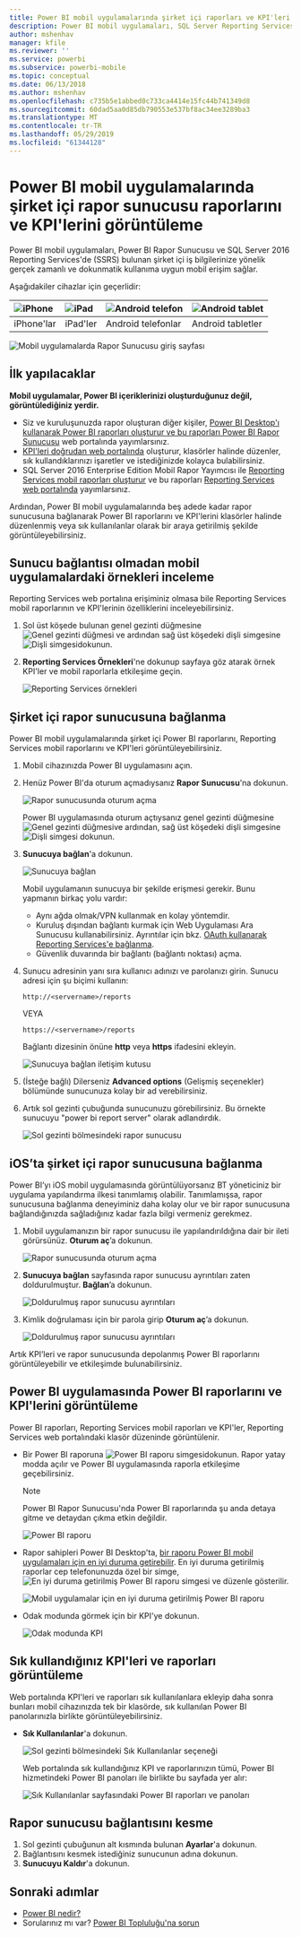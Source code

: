 ```yaml
---
title: Power BI mobil uygulamalarında şirket içi raporları ve KPI'leri görüntüleme
description: Power BI mobil uygulamaları, SQL Server Reporting Services ve Power BI Rapor Sunucusu'nda bulunan şirket içi iş bilgilerinize yönelik gerçek zamanlı ve dokunmatik kullanıma uygun mobil erişim sağlar.
author: mshenhav
manager: kfile
ms.reviewer: ''
ms.service: powerbi
ms.subservice: powerbi-mobile
ms.topic: conceptual
ms.date: 06/13/2018
ms.author: mshenhav
ms.openlocfilehash: c735b5e1abbed0c733ca4414e15fc44b741349d8
ms.sourcegitcommit: 60dad5aa0d85db790553e537bf8ac34ee3289ba3
ms.translationtype: MT
ms.contentlocale: tr-TR
ms.lasthandoff: 05/29/2019
ms.locfileid: "61344128"
---
```

# <a name="view-on-premises-report-server-reports-and-kpis-in-the-power-bi-mobile-apps"></a>Power BI mobil uygulamalarında şirket içi rapor sunucusu raporlarını ve KPI'lerini görüntüleme

Power BI mobil uygulamaları, Power BI Rapor Sunucusu ve SQL Server 2016 Reporting Services'de (SSRS) bulunan şirket içi iş bilgilerinize yönelik gerçek zamanlı ve dokunmatik kullanıma uygun mobil erişim sağlar.

Aşağıdakiler cihazlar için geçerlidir:

| ![iPhone](./media/mobile-app-ssrs-kpis-mobile-on-premises-reports/iphone-logo-50-px.png) | ![iPad](./media/mobile-app-ssrs-kpis-mobile-on-premises-reports/ipad-logo-50-px.png) | ![Android telefon](./media/mobile-app-ssrs-kpis-mobile-on-premises-reports/android-phone-logo-50-px.png) | ![Android tablet](./media/mobile-app-ssrs-kpis-mobile-on-premises-reports/android-tablet-logo-50-px.png) |
|:--- |:--- |:--- |:--- |
| iPhone'lar |iPad'ler |Android telefonlar |Android tabletler |


![Mobil uygulamalarda Rapor Sunucusu giriş sayfası](./media/mobile-app-ssrs-kpis-mobile-on-premises-reports/power-bi-ipad-pbi-report-server-home.png)

## <a name="first-things-first"></a>İlk yapılacaklar
**Mobil uygulamalar, Power BI içeriklerinizi oluşturduğunuz değil, görüntülediğiniz yerdir.**

* Siz ve kuruluşunuzda rapor oluşturan diğer kişiler, [Power BI Desktop'ı kullanarak Power BI raporları oluşturur ve bu raporları Power BI Rapor Sunucusu](../../report-server/quickstart-create-powerbi-report.md) web portalında yayımlarsınız. 
* [KPI'leri doğrudan web portalında](https://docs.microsoft.com/sql/reporting-services/working-with-kpis-in-reporting-services) oluşturur, klasörler halinde düzenler, sık kullandıklarınızı işaretler ve istediğinizde kolayca bulabilirsiniz. 
* SQL Server 2016 Enterprise Edition Mobil Rapor Yayımcısı ile [Reporting Services mobil raporları oluşturur](https://docs.microsoft.com/sql/reporting-services/mobile-reports/create-mobile-reports-with-sql-server-mobile-report-publisher) ve bu raporları [Reporting Services web portalında](https://docs.microsoft.com/sql/reporting-services/web-portal-ssrs-native-mode) yayımlarsınız.  

Ardından, Power BI mobil uygulamalarında beş adede kadar rapor sunucusuna bağlanarak Power BI raporlarını ve KPI'lerini klasörler halinde düzenlenmiş veya sık kullanılanlar olarak bir araya getirilmiş şekilde görüntüleyebilirsiniz. 

## <a name="explore-samples-in-the-mobile-apps-without-a-server-connection"></a>Sunucu bağlantısı olmadan mobil uygulamalardaki örnekleri inceleme
Reporting Services web portalına erişiminiz olmasa bile Reporting Services mobil raporlarının ve KPI'lerinin özelliklerini inceleyebilirsiniz. 

1. Sol üst köşede bulunan genel gezinti düğmesine ![Genel gezinti düğmesi](././media/mobile-app-ssrs-kpis-mobile-on-premises-reports/power-bi-iphone-global-nav-button.png) ve ardından sağ üst köşedeki dişli simgesine ![Dişli simgesi](././media/mobile-app-ssrs-kpis-mobile-on-premises-reports/power-bi-ios-settings-icon.png)dokunun.
2. **Reporting Services Örnekleri**'ne dokunup sayfaya göz atarak örnek KPI'ler ve mobil raporlarla etkileşime geçin.
   
   ![Reporting Services örnekleri](./media/mobile-app-ssrs-kpis-mobile-on-premises-reports/power-bi-iphone-ssrs-samples.png)

## <a name="connect-to-an-on-premises-report-server"></a>Şirket içi rapor sunucusuna bağlanma
Power BI mobil uygulamalarında şirket içi Power BI raporlarını, Reporting Services mobil raporlarını ve KPI'leri görüntüleyebilirsiniz. 

1. Mobil cihazınızda Power BI uygulamasını açın.
2. Henüz Power BI'da oturum açmadıysanız **Rapor Sunucusu**'na dokunun.
   
   ![Rapor sunucusunda oturum açma](./media/mobile-app-ssrs-kpis-mobile-on-premises-reports/power-bi-connect-to-rs-login.png)
   
   Power BI uygulamasında oturum açtıysanız genel gezinti düğmesine ![Genel gezinti düğmesi](././media/mobile-app-ssrs-kpis-mobile-on-premises-reports/power-bi-iphone-global-nav-button.png)ve ardından, sağ üst köşedeki dişli simgesine ![Dişli simgesi](././media/mobile-app-ssrs-kpis-mobile-on-premises-reports/power-bi-ios-settings-icon.png) dokunun.
3. **Sunucuya bağlan**'a dokunun.
   
    ![Sunucuya bağlan](./media/mobile-app-ssrs-kpis-mobile-on-premises-reports/power-bi-android-server-sign-in.png)

     Mobil uygulamanın sunucuya bir şekilde erişmesi gerekir. Bunu yapmanın birkaç yolu vardır:

    - Aynı ağda olmak/VPN kullanmak en kolay yöntemdir.
    - Kuruluş dışından bağlantı kurmak için Web Uygulaması Ara Sunucusu kullanabilirsiniz. Ayrıntılar için bkz. [OAuth kullanarak Reporting Services'e bağlanma](mobile-oauth-ssrs.md). 
    - Güvenlik duvarında bir bağlantı (bağlantı noktası) açma.

1. Sunucu adresinin yanı sıra kullanıcı adınızı ve parolanızı girin. Sunucu adresi için şu biçimi kullanın:
   
     `http://<servername>/reports`
   
     VEYA
   
     `https://<servername>/reports`
   
   Bağlantı dizesinin önüne **http** veya **https** ifadesini ekleyin.
   
    ![Sunucuya bağlan iletişim kutusu](./media/mobile-app-ssrs-kpis-mobile-on-premises-reports/power-bi-ios-connect-to-server-dialog.png)
5. (İsteğe bağlı) Dilerseniz **Advanced options** (Gelişmiş seçenekler) bölümünde sunucunuza kolay bir ad verebilirsiniz.
6. Artık sol gezinti çubuğunda sunucunuzu görebilirsiniz. Bu örnekte sunucuyu "power bi report server" olarak adlandırdık.
   
   ![Sol gezinti bölmesindeki rapor sunucusu](./media/mobile-app-ssrs-kpis-mobile-on-premises-reports/power-bi-iphone-left-nav-report-server.png)

## <a name="connect-to-an-on-premises-report-server-in-ios"></a>iOS’ta şirket içi rapor sunucusuna bağlanma

Power BI’yı iOS mobil uygulamasında görüntülüyorsanız BT yöneticiniz bir uygulama yapılandırma ilkesi tanımlamış olabilir. Tanımlamışsa, rapor sunucusuna bağlanma deneyiminiz daha kolay olur ve bir rapor sunucusuna bağlandığınızda sağladığınız kadar fazla bilgi vermeniz gerekmez. 

1. Mobil uygulamanızın bir rapor sunucusu ile yapılandırıldığına dair bir ileti görürsünüz. **Oturum aç**’a dokunun.

    ![Rapor sunucusunda oturum açma](./media/mobile-app-ssrs-kpis-mobile-on-premises-reports/power-bi-config-server-sign-in.png)

2.  **Sunucuya bağlan** sayfasında rapor sunucusu ayrıntıları zaten doldurulmuştur. **Bağlan**’a dokunun.

    ![Doldurulmuş rapor sunucusu ayrıntıları](./media/mobile-app-ssrs-kpis-mobile-on-premises-reports/power-bi-ios-remote-configure-connect-server.png)

3. Kimlik doğrulaması için bir parola girip **Oturum aç**’a dokunun. 

    ![Doldurulmuş rapor sunucusu ayrıntıları](./media/mobile-app-ssrs-kpis-mobile-on-premises-reports/power-bi-config-server-address.png)

Artık KPI’leri ve rapor sunucusunda depolanmış Power BI raporlarını görüntüleyebilir ve etkileşimde bulunabilirsiniz.

## <a name="view-power-bi-reports-and-kpis-in-the-power-bi-app"></a>Power BI uygulamasında Power BI raporlarını ve KPI'lerini görüntüleme
Power BI raporları, Reporting Services mobil raporları ve KPI'ler, Reporting Services web portalındaki klasör düzeninde görüntülenir. 

* Bir Power BI raporuna ![Power BI raporu simgesi](./media/mobile-app-ssrs-kpis-mobile-on-premises-reports/power-bi-rs-mobile-report-icon.png)dokunun. Rapor yatay modda açılır ve Power BI uygulamasında raporla etkileşime geçebilirsiniz.

    > [!NOTE]
  > Power BI Rapor Sunucusu'nda Power BI raporlarında şu anda detaya gitme ve detaydan çıkma etkin değildir.
  
    ![Power BI raporu](./media/mobile-app-ssrs-kpis-mobile-on-premises-reports/power-bi-iphone-report-server-report.png)
* Rapor sahipleri Power BI Desktop'ta, [bir raporu Power BI mobil uygulamaları için en iyi duruma getirebilir](../../desktop-create-phone-report.md). En iyi duruma getirilmiş raporlar cep telefonunuzda özel bir simge, ![En iyi duruma getirilmiş Power BI raporu simgesi](./media/mobile-app-ssrs-kpis-mobile-on-premises-reports/power-bi-rs-mobile-optimized-icon.png) ve düzenle gösterilir.
  
    ![Mobil uygulamalar için en iyi duruma getirilmiş Power BI raporu](./media/mobile-app-ssrs-kpis-mobile-on-premises-reports/power-bi-rs-mobile-optimized-report.png)
* Odak modunda görmek için bir KPI'ye dokunun.
  
    ![Odak modunda KPI](./media/mobile-app-ssrs-kpis-mobile-on-premises-reports/pbi_ipad_ssmrp_tile.png)

## <a name="view-your-favorite-kpis-and-reports"></a>Sık kullandığınız KPI'leri ve raporları görüntüleme
Web portalında KPI'leri ve raporları sık kullanılanlara ekleyip daha sonra bunları mobil cihazınızda tek bir klasörde, sık kullanılan Power BI panolarınızla birlikte görüntüleyebilirsiniz.

* **Sık Kullanılanlar**'a dokunun.
  
   ![Sol gezinti bölmesindeki Sık Kullanılanlar seçeneği](./media/mobile-app-ssrs-kpis-mobile-on-premises-reports/power-bi-ipad-faves-pbi-report-server-update.png)
  
   Web portalında sık kullandığınız KPI ve raporlarınızın tümü, Power BI hizmetindeki Power BI panoları ile birlikte bu sayfada yer alır:
  
   ![Sık Kullanılanlar sayfasındaki Power BI raporları ve panoları](./media/mobile-app-ssrs-kpis-mobile-on-premises-reports/power-bi-ipad-favorites.png)

## <a name="remove-a-connection-to-a-report-server"></a>Rapor sunucusu bağlantısını kesme
1. Sol gezinti çubuğunun alt kısmında bulunan **Ayarlar**'a dokunun.
2. Bağlantısını kesmek istediğiniz sunucunun adına dokunun.
3. **Sunucuyu Kaldır**'a dokunun.

## <a name="next-steps"></a>Sonraki adımlar
* [Power BI nedir?](../../power-bi-overview.md)  
* Sorularınız mı var? [Power BI Topluluğu'na sorun](http://community.powerbi.com/)


